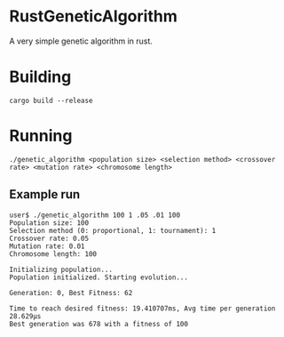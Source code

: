 # RustGeneticAlgorithm
A very simple genetic algorithm in rust.

# Building
`cargo build --release`

# Running
`./genetic_algorithm <population size> <selection method> <crossover rate> <mutation rate> <chromosome length>`

## Example run
```
user$ ./genetic_algorithm 100 1 .05 .01 100
Population size: 100
Selection method (0: proportional, 1: tournament): 1
Crossover rate: 0.05
Mutation rate: 0.01
Chromosome length: 100

Initializing population...
Population initialized. Starting evolution...

Generation: 0, Best Fitness: 62

Time to reach desired fitness: 19.410707ms, Avg time per generation 28.629µs
Best generation was 678 with a fitness of 100
```
